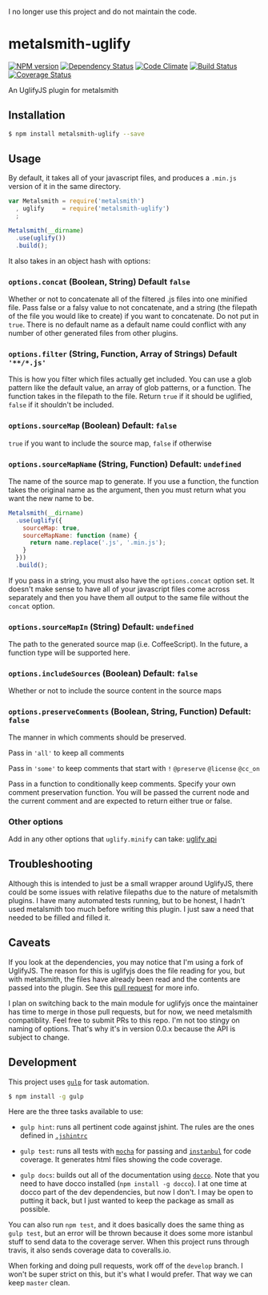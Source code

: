 I no longer use this project and do not maintain the code.

# metalsmith-uglify

[![NPM version](http://img.shields.io/npm/v/metalsmith-uglify.svg)](https://www.npmjs.org/package/metalsmith-uglify)
[![Dependency Status](http://img.shields.io/gemnasium/ksmithut/metalsmith-uglify.svg)](https://gemnasium.com/ksmithut/metalsmith-uglify)
[![Code Climate](http://img.shields.io/codeclimate/github/ksmithut/metalsmith-uglify.svg)](https://codeclimate.com/github/ksmithut/metalsmith-uglify)
[![Build Status](http://img.shields.io/travis/ksmithut/metalsmith-uglify.svg)](https://travis-ci.org/ksmithut/metalsmith-uglify)
[![Coverage Status](http://img.shields.io/coveralls/ksmithut/metalsmith-uglify.svg)](https://coveralls.io/r/ksmithut/metalsmith-uglify)

An UglifyJS plugin for metalsmith

## Installation

```bash
$ npm install metalsmith-uglify --save
```

## Usage

By default, it takes all of your javascript files, and produces a `.min.js`
version of it in the same directory.

```javascript
var Metalsmith = require('metalsmith')
  , uglify     = require('metalsmith-uglify')
  ;

Metalsmith(__dirname)
  .use(uglify())
  .build();

```

It also takes in an object hash with options:

### `options.concat` (Boolean, String) Default `false`

Whether or not to concatenate all of the filtered .js files into one minified
file. Pass false or a falsy value to not concatenate, and a string (the filepath
of the file you would like to create) if you want to concatenate. Do not put in
`true`. There is no default name as a default name could conflict with any
number of other generated files from other plugins.

### `options.filter` (String, Function, Array of Strings) Default `'**/*.js'`

This is how you filter which files actually get included. You can use a glob
pattern like the default value, an array of glob patterns, or a function. The
function takes in the filepath to the file. Return `true` if it should be
uglified, `false` if it shouldn't be included.

### `options.sourceMap` (Boolean) Default: `false`

`true` if you want to include the source map, `false` if otherwise

### `options.sourceMapName` (String, Function) Default: `undefined`

The name of the source map to generate. If you use a function, the function
takes the original name as the argument, then you must return what you want the
new name to be.

```javascript
Metalsmith(__dirname)
  .use(uglify({
    sourceMap: true,
    sourceMapName: function (name) {
      return name.replace('.js', '.min.js');
    }
  }))
  .build();
```

If you pass in a string, you must also have the `options.concat` option set. It
doesn't make sense to have all of your javascript files come across separately
and then you have them all output to the same file without the `concat` option.

### `options.sourceMapIn` (String) Default: `undefined`

The path to the generated source map (i.e. CoffeeScript). In the future, a
function type will be supported here.

### `options.includeSources` (Boolean) Default: `false`

Whether or not to include the source content in the source maps

### `options.preserveComments` (Boolean, String, Function) Default: `false`

The manner in which comments should be preserved.

Pass in `'all'` to keep all comments

Pass in `'some'` to keep comments that start with `!` `@preserve` `@license`
`@cc_on`

Pass in a function to conditionally keep comments. Specify your own comment
preservation function. You will be passed the current node and the current
comment and are expected to return either true or false.

### Other options

Add in any other options that `uglify.minify` can take:
[uglify api](https://github.com/mishoo/UglifyJS2)

## Troubleshooting

Although this is intended to just be a small wrapper around UglifyJS, there
could be some issues with relative filepaths due to the nature of metalsmith
plugins. I have many automated tests running, but to be honest, I hadn't used
metalsmith too much before writing this plugin. I just saw a need that needed
to be filled and filled it.

## Caveats

If you look at the dependencies, you may notice that I'm using a fork of
UglifyJS. The reason for this is uglifyjs does the file reading for you, but
with metalsmith, the files have already been read and the contents are passed
into the plugin. See this [pull request](https://github.com/mishoo/UglifyJS2/pull/324)
for more info.

I plan on switching back to the main module for uglifyjs once the maintainer
has time to merge in those pull requests, but for now, we need metalsmith
compatiblity. Feel free to submit PRs to this repo. I'm not too stingy on naming
of options. That's why it's in version 0.0.x because the API is subject to
change.

## Development

This project uses [`gulp`](http://gulpjs.com/) for task automation.

```bash
$ npm install -g gulp
```

Here are the three tasks available to use:

* `gulp hint`: runs all pertinent code against jshint. The rules are the ones
defined in [`.jshintrc`](.jshintrc)

* `gulp test`: runs all tests with
[`mocha`](http://visionmedia.github.io/mocha/) for passing and
[`instanbul`](http://gotwarlost.github.io/istanbul/) for code coverage. It
generates html files showing the code coverage.

* `gulp docs`: builds out all of the documentation using
[`docco`](http://jashkenas.github.io/docco/). Note that you need to have docco
installed (`npm install -g docco`). I at one time at docco part of the dev
dependencies, but now I don't. I may be open to putting it back, but I just
wanted to keep the package as small as possible.

You can also run `npm test`, and it does basically does the same thing as
`gulp test`, but an error will be thrown because it does some more istanbul
stuff to send data to the coverage server. When this project runs through
travis, it also sends coverage data to coveralls.io.

When forking and doing pull requests, work off of the `develop` branch. I won't
be super strict on this, but it's what I would prefer. That way we can keep
`master` clean.
